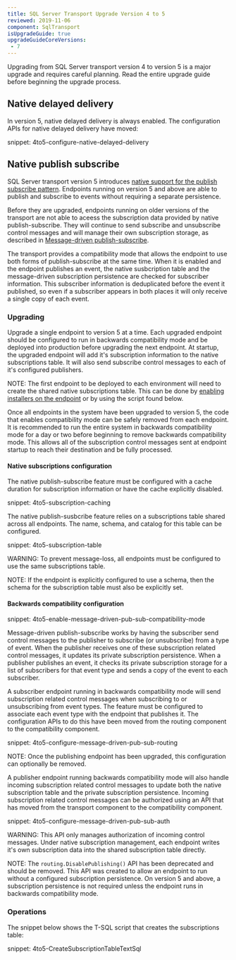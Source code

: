 ```yaml
---
title: SQL Server Transport Upgrade Version 4 to 5
reviewed: 2019-11-06
component: SqlTransport
isUpgradeGuide: true
upgradeGuideCoreVersions:
 - 7
---
```


Upgrading from SQL Server transport version 4 to version 5 is a major upgrade and requires careful planning. Read the entire upgrade guide before beginning the upgrade process.


## Native delayed delivery

In version 5, native delayed delivery is always enabled. The configuration APIs for native delayed delivery have moved:

snippet: 4to5-configure-native-delayed-delivery


## Native publish subscribe

SQL Server transport version 5 introduces [native support for the publish subscribe pattern](/transports/sql/native-publish-subscribe.md). Endpoints running on version 5 and above are able to publish and subscribe to events without requiring a separate persistence.

Before they are upgraded, endpoints running on older versions of the transport are not able to aceess the subscription data provided by native publish-subscribe. They will continue to send subscribe and unsubscribe control messages and will manage their own subscription storage, as described in [Message-driven publish-subscribe](/nservicebus/messaging/publish-subscribe.md#mechanics-message-driven-persistence-based).

The transport provides a compatibility mode that allows the endpoint to use both forms of publish-subscribe at the same time. When it is enabled and the endpoint publishes an event, the native susbcription table and the message-driven subscription persistence are checked for subscriber information. This subscriber information is deduplicated before the event it published, so even if a subscriber appears in both places it will only receive a single copy of each event.


### Upgrading

Upgrade a single endpoint to version 5 at a time. Each upgraded endpoint should be configured to run in backwards compatibility mode and be deployed into production before upgrading the next endpoint. At startup, the upgraded endpoint will add it's subscription information to the native subscriptions table. It will also send subscribe control messages to each of it's configured publishers. 

NOTE: The first endpoint to be deployed to each environment will need to create the shared native subscriptions table. This can be done by [enabling installers on the endpoint](/nservicebus/operations/installers.md) or by using the script found below.

Once all endpoints in the system have been upgraded to version 5, the code that enables compatibility mode can be safely removed from each endpoint. It is recommended to run the entire system in backwards compatibility mode for a day or two before beginning to remove backwards compatibility mode. This allows all of the subscription control messages sent at endpoint startup to reach their destination and be fully processed.


#### Native subscriptions configuration

The native publish-subscribe feature must be configured with a cache duration for subscription information or have the cache explicitly disabled. 

snippet: 4to5-subscription-caching

The native publish-susbcribe feature relies on a subscriptions table shared across all endpoints. The name, schema, and catalog for this table can be configured.

snippet: 4to5-subscription-table

WARNING: To prevent message-loss, all endpoints must be configured to use the same subscriptions table.

NOTE: If the endpoint is explicitly configured to use a schema, then the schema for the subscription table must also be explicitly set. 


#### Backwards compatibility configuration

snippet: 4to5-enable-message-driven-pub-sub-compatibility-mode

Message-driven publish-subscribe works by having the subscriber send control messages to the publisher to subscribe (or unsubscribe) from a type of event. When the publisher receives one of these subscription related control messages, it updates its private subscription persistence. When a publisher publishes an event, it checks its private subscription storage for a list of subscribers for that event type and sends a copy of the event to each subscriber.

A subscriber endpoint running in backwards compatibility mode will send subscription related control messages when subscribing to or unsubscribing from event types. The feature must be configured to associate each event type with the endpoint that publishes it. The configuration APIs to do this have been moved from the routing component to the compatibility component.

snippet: 4to5-configure-message-driven-pub-sub-routing

NOTE: Once the publishing endpoint has been upgraded, this configuration can optionally be removed. 

A publisher endpoint running backwards compatibility mode will also handle incoming subscription related control messages to update both the native subscription table and the private subscription persistence. Incoming subscription related control messages can be authorized using an API that has moved from the transport component to the compatibility component.

snippet: 4to5-configure-message-driven-pub-sub-auth

WARNING: This API only manages authorization of incoming control messages. Under native subscription management, each endpoint writes it's own subscription data into the shared subscription table directly. 

NOTE: The `routing.DisablePublishing()` API has been deprecated and should be removed. This API was created to allow an endpoint to run without a configured subscription persistence. On version 5 and above, a subscription persistence is not required unless the endpoint runs in backwards compatibility mode.


### Operations

The snippet below shows the T-SQL script that creates the subscriptions table:

snippet: 4to5-CreateSubscriptionTableTextSql